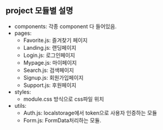 ## project 모듈별 설명

- components: 각종 component 다 들어있음.
- pages:
  - Favorite.js: 즐겨찾기 페이지
  - Landing.js: 랜딩페이지
  - Login.js: 로그인페이지
  - Mypage.js: 마이페이지
  - Search.js: 검색페이지
  - Signup.js: 회원가입페이지
  - Support.js: 후원페이지
- styles:
  - module.css 방식으로 css파일 위치
- utils:
  - Auth.js: localstorage에서 token으로 사용자 인증하는 모듈
  - Form.js: FormData처리하는 모듈.
